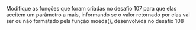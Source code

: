 Modifique as funções que foram criadas no desafio 107 para que elas
aceitem um parâmetro a mais, informando se o valor retornado por elas
vai ser ou não formatado pela função moeda(), desenvolvida
no desafio 108
